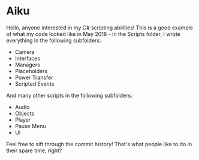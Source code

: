 # Aiku
Hello, anyone interested in my C# scripting abilities! This is a good example of what my code looked like in May 2018 - in the Scripts folder, I wrote everything in the following subfolders:

- Camera
- Interfaces
- Managers
- Placeholders
- Power Transfer
- Scripted Events

And many other scripts in the following subfolders:

- Audio
- Objects
- Player
- Pause Menu
- UI

Feel free to sift through the commit history! That's what people like to do in their spare time, right?
